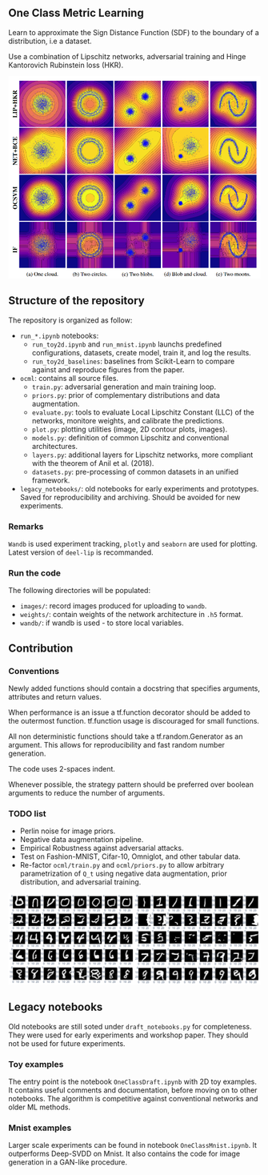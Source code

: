 ## One Class Metric Learning

Learn to approximate the Sign Distance Function (SDF) to the boundary of a distribution, i.e a dataset.

Use a combination of Lipschitz networks, adversarial training and Hinge Kantorovich Rubinstein loss (HKR).

![2D Toy example](figures/all_methods_grid.PNG)

## Structure of the repository

The repository is organized as follow:
  * `run_*.ipynb` notebooks:
    - `run_toy2d.ipynb` and `run_mnist.ipynb` launchs predefined configurations, datasets, create model, train it, and log the results.
    - `run_toy2d_baselines`: baselines from Scikit-Learn to compare against and reproduce figures from the paper.
  * `ocml`: contains all source files.
    - `train.py`: adversarial generation and main training loop.
    - `priors.py`: prior of complementary distributions and data augmentation.
    - `evaluate.py`: tools to evaluate Local Lipschitz Constant (LLC) of the networks, monitore weights, and calibrate the predictions.
    - `plot.py`: plotting utilities (image, 2D contour plots, images).
    - `models.py`: definition of common Lipschitz and conventional architectures.
    - `layers.py`: additional layers for Lipschitz networks, more compliant with the theorem of Anil et al. (2018).
    - `datasets.py`: pre-processing of common datasets in an unified framework.
  * `legacy_notebooks/`: old notebooks for early experiments and prototypes. Saved for reproducibility and archiving. Should be avoided for new experiments.

### Remarks

`Wandb` is used experiment tracking, `plotly` and `seaborn` are used for plotting. Latest version of `deel-lip` is recommanded.

### Run the code

The following directories will be populated:

  * `images/`: record images produced for uploading to `wandb`.
  * `weights/`: contain weights of the network architecture in `.h5` format.
  * `wandb/`: if wandb is used - to store local variables.

## Contribution 

### Conventions

Newly added functions should contain a docstring that specifies arguments, attributes and return values.

When performance is an issue a tf.function decorator should be added to the outermost function. tf.function usage is discouraged for small functions.

All non deterministic functions should take a tf.random.Generator as an argument. This allows for reproducibility and fast random number generation.

The code uses 2-spaces indent.

Whenever possible, the strategy pattern should be preferred over boolean arguments to reduce the number of arguments.

### TODO list

* Perlin noise for image priors.
* Negative data augmentation pipeline.
* Empirical Robustness against adversarial attacks.
* Test on Fashion-MNIST, Cifar-10, Omniglot, and other tabular data.
* Re-factor `ocml/train.py` and `ocml/priors.py` to allow arbitrary parametrization of `Q_t` using negative data augmentation, prior distribution, and adversarial training.

![Mnist GAN like images](figures/mnist_grid.PNG)

## Legacy notebooks

Old notebooks are still soted under `draft_notebooks.py` for completeness. They were used for early experiments and workshop paper. They should not be used for future experiments.

### Toy examples

The entry point is the notebook `OneClassDraft.ipynb` with 2D toy examples. It contains useful comments and documentation, before moving on to other notebooks. The algorithm is competitive against conventional networks and older ML methods.

### Mnist examples

Larger scale experiments can be found in notebook `OneClassMnist.ipynb`. It outperforms Deep-SVDD on Mnist. It also contains the code for image generation in a GAN-like procedure.


